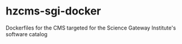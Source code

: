 # hzcms-sgi-docker
Dockerfiles for the CMS targeted for the Science Gateway Institute's software catalog
